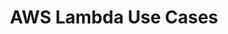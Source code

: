 ---
# Accomplishments widget.
widget: "howto"  # See https://sourcethemes.com/academic/docs/page-builder/
headless: true  # This file represents a page section.
active: true  # Activate this widget? true/false
weight: 4  # Order that this section will appear.
title: "AWS Lambda Use Cases"
subtitle: ""

# Date format
#   Refer to https://sourcethemes.com/academic/docs/customization/#date-format
date_format: "Jan 2006"

# Accomplishments.
#   Add/remove as many `[[item]]` blocks below as you like.
#   `title`, `organization` and `date_start` are the required parameters.
#   Leave other parameters empty if not required.
#   Begin/end multi-line descriptions with 3 quotes `"""`.
item: 
smallItem: 
 - title: "10 AWS Lambda Use Cases to Start Your Serverless Journey"
   summary: "simform.com"
   linkText: ""
   linkUrl: "https://www.simform.com/serverless-examples-aws-lambda-use-cases/" 
   openNewWindow: 
   image: "https://res.cloudinary.com/agile-seo/image/fetch/w_62,dpr_1.0,d_blank_am8gzx.png/https%3A%2F%2Flogo.clearbit.com%2Fsimform.com%3Fsize%3D250" 
 - title: "5 More Killer Use Cases for AWS Lambda"
   summary: "contino.io"
   linkText: ""
   linkUrl: "https://www.contino.io/insights/5-more-killer-use-cases-for-aws-lambda"
   openNewWindow: 
   image: "https://res.cloudinary.com/agile-seo/image/fetch/w_62,dpr_1.0,d_blank_am8gzx.png/https%3A%2F%2Flogo.clearbit.com%2Fcontino.io%3Fsize%3D250"
 - title: "Best AWS Lambda Use Cases From Video Processing To Predictive Page Rendering"
   summary: "dashbird.io"
   linkText: ""
   linkUrl: "https://dashbird.io/blog/best-aws-lambda-serverless-use-cases/"
   openNewWindow: 
   image: "https://res.cloudinary.com/agile-seo/image/fetch/w_62,dpr_1.0,d_blank_am8gzx.png/https%3A%2F%2Flogo.clearbit.com%2Fdashbird.io%3Fsize%3D250"
 - title: "Benefits and Use Cases for Serverless with AWS Lambda"
   summary: "node.university"
   linkText: ""
   linkUrl: "https://node.university/courses/aws-intermediate/lectures/3151085"
   openNewWindow: 
   image: "https://res.cloudinary.com/agile-seo/image/fetch/w_62,dpr_1.0,d_blank_am8gzx.png/https%3A%2F%2Flogo.clearbit.com%2Fnode.university%3Fsize%3D250"
---